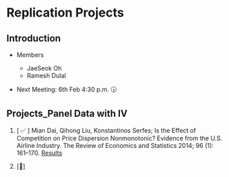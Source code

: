 # Replication Projects
## Introduction
* Members
  - JaeSeok Oh
  - Ramesh Dulal

* Next Meeting: 6th Feb 4:30 p.m. 🕟

## Projects_Panel Data with IV
1. [ :white_check_mark: ] Mian Dai, Qihong Liu, Konstantinos Serfes; Is the Effect of Competition on Price Dispersion Nonmonotonic? Evidence from the U.S. Airline Industry. The Review of Economics and Statistics 2014; 96 (1): 161–170. [Results](https://github.com/JaeSeok1218/Replications/tree/main/PanalData_withIV/MianDaietal(2014)) 

2. [🏃]
